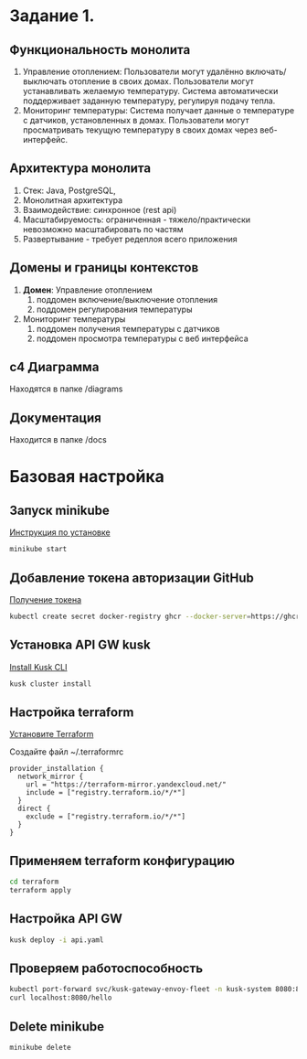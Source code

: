 # Задание 1.
## Функциональность монолита
1. Управление отоплением:
Пользователи могут удалённо включать/выключать отопление в своих домах.
Пользователи могут устанавливать желаемую температуру.
Система автоматически поддерживает заданную температуру, регулируя подачу тепла.
1. Мониторинг температуры:
Система получает данные о температуре с датчиков, установленных в домах.
Пользователи могут просматривать текущую температуру в своих домах через веб-интерфейс.
## Архитектура монолита
1. Стек: Java, PostgreSQL, 
1. Монолитная архитектура
1. Взаимодействие: синхронное (rest api)
1. Масштабируемость: ограниченная - тяжело/практически невозможно масштабировать по частям
1. Развертывание - требует редеплоя всего приложения


## Домены и границы контекстов
1. **Домен**: Управление отоплением
    1. поддомен включение/выключение отопления
    1. поддомен регулирования температуры
1. Мониторинг температуры
    1. поддомен получения температуры с датчиков
    1. поддомен просмотра температуры с веб интерфейса
## c4 Диаграмма
Находятся в папке /diagrams
## Документация
Находится в папке /docs

# Базовая настройка

## Запуск minikube

[Инструкция по установке](https://minikube.sigs.k8s.io/docs/start/)

```bash
minikube start
```


## Добавление токена авторизации GitHub

[Получение токена](https://github.com/settings/tokens/new)

```bash
kubectl create secret docker-registry ghcr --docker-server=https://ghcr.io --docker-username=<github_username> --docker-password=<github_token> -n default
```


## Установка API GW kusk

[Install Kusk CLI](https://docs.kusk.io/getting-started/install-kusk-cli)

```bash
kusk cluster install
```


## Настройка terraform

[Установите Terraform](https://yandex.cloud/ru/docs/tutorials/infrastructure-management/terraform-quickstart#install-terraform)


Создайте файл ~/.terraformrc

```hcl
provider_installation {
  network_mirror {
    url = "https://terraform-mirror.yandexcloud.net/"
    include = ["registry.terraform.io/*/*"]
  }
  direct {
    exclude = ["registry.terraform.io/*/*"]
  }
}
```

## Применяем terraform конфигурацию 

```bash
cd terraform
terraform apply
```

## Настройка API GW

```bash
kusk deploy -i api.yaml
```

## Проверяем работоспособность

```bash
kubectl port-forward svc/kusk-gateway-envoy-fleet -n kusk-system 8080:80
curl localhost:8080/hello
```


## Delete minikube

```bash
minikube delete
```

